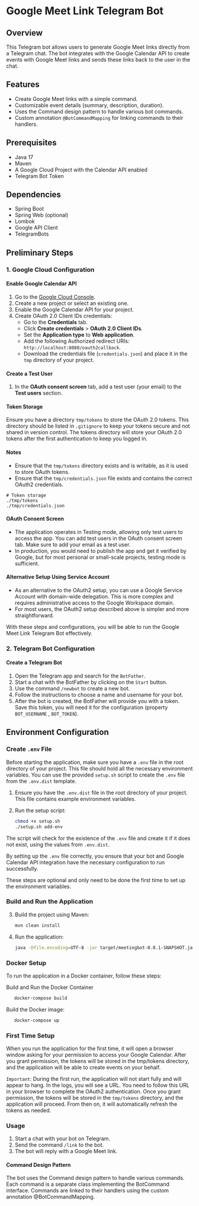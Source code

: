 # Google Meet Link Telegram Bot

## Overview
This Telegram bot allows users to generate Google Meet links directly from a Telegram chat.
The bot integrates with the Google Calendar API to create events with Google Meet links and sends
these links back to the user in the chat.

## Features
- Create Google Meet links with a simple command.
- Customizable event details (summary, description, duration).
- Uses the Command design pattern to handle various bot commands.
- Custom annotation `@BotCommandMapping` for linking commands to their handlers.

## Prerequisites
- Java 17
- Maven
- A Google Cloud Project with the Calendar API enabled
- Telegram Bot Token

## Dependencies
- Spring Boot
- Spring Web (optional)
- Lombok
- Google API Client
- TelegramBots

## Preliminary Steps

### 1. Google Cloud Configuration

#### Enable Google Calendar API
1. Go to the [Google Cloud Console](https://console.cloud.google.com/).
2. Create a new project or select an existing one.
3. Enable the Google Calendar API for your project.
4. Create OAuth 2.0 Client IDs credentials:
   - Go to the **Credentials** tab.
   - Click **Create credentials** > **OAuth 2.0 Client IDs**.
   - Set the **Application type** to **Web application**.
   - Add the following Authorized redirect URIs: `http://localhost:8080/oauth2callback`.
   - Download the credentials file (`credentials.json`) and place it in the `tmp` directory of your project.

#### Create a Test User
1. In the **OAuth consent screen** tab, add a test user (your email) to the **Test users** section.

#### Token Storage
Ensure you have a directory `tmp/tokens` to store the OAuth 2.0 tokens. This directory should be listed in `.gitignore` to 
keep your tokens secure and not shared in version control. The tokens directory will store your
OAuth 2.0 tokens after the first authentication to keep you logged in.

#### Notes
- Ensure that the `tmp/tokens` directory exists and is writable, as it is used to store OAuth tokens.
- Ensure that the `tmp/credentials.json` file exists and contains the correct OAuth2 credentials.

```gitignore
# Token storage
./tmp/tokens
./tmp/credentials.json
```

#### OAuth Consent Screen
- The application operates in Testing mode, allowing only test users to access the app. You can add test users in the OAuth consent screen tab. Make sure to add your email as a test user.
- In production, you would need to publish the app and get it verified by Google, but for most personal or small-scale projects, testing mode is sufficient.

#### Alternative Setup Using Service Account
- As an alternative to the OAuth2 setup, you can use a Google Service Account with domain-wide delegation. This is more complex and requires administrative access to the Google Workspace domain.
- For most users, the OAuth2 setup described above is simpler and more straightforward. 

With these steps and configurations, you will be able to run the Google Meet Link Telegram Bot effectively.

### 2. Telegram Bot Configuration

#### Create a Telegram Bot
1. Open the Telegram app and search for the `BotFather`.
2. Start a chat with the BotFather by clicking on the `Start` button.
3. Use the command `/newbot` to create a new bot.
4. Follow the instructions to choose a name and username for your bot.
5. After the bot is created, the BotFather will provide you with a token. Save this token, you will need it for the configuration (property `BOT_USERNAME` , `BOT_TOKEN`).

## Environment Configuration

### Create `.env` File

Before starting the application, make sure you have a `.env` file in the root directory of your project.
This file should hold all the necessary environment variables. You can use the provided `setup.sh` script to create 
the `.env` file from the `.env.dist` template.

1. Ensure you have the `.env.dist` file in the root directory of your project. This file contains example environment variables.
2. Run the setup script:

    ```bash
    chmod +x setup.sh
    ./setup.sh add-env
    ```
The script will check for the existence of the `.env` file and create it if it does not exist, using the values from `.env.dist`.

By setting up the `.env` file correctly, you ensure that your bot and
Google Calendar API integration have the necessary configuration to run successfully.

These steps are optional and only need to be done the first time to set up the environment variables.

### Build and Run the Application

3. Build the project using Maven:

    ```bash
    mvn clean install
    ```

4. Run the application:

    ```bash
    java -Dfile.encoding=UTF-8 -jar target/meetingbot-0.0.1-SNAPSHOT.jar
    ```

### Docker Setup
To run the application in a Docker container, follow these steps:

Build and Run the Docker Container

```bash
   docker-compose build
```

Build the Docker image:

```bash
   docker-compose up
```

### First Time Setup
When you run the application for the first time, it will open a browser window asking for your permission
to access your Google Calendar. After you grant permission, the tokens will be stored
in the tmp/tokens directory, and the application will be able to create events on your behalf.

`Important`: During the first run, the application will not start fully and will appear to hang.
In the logs, you will see a URL. You need to follow this URL in your browser to complete the OAuth2 authentication.
Once you grant permission, the tokens will be stored in the `tmp/tokens` directory,
and the application will proceed. From then on, it will automatically refresh the tokens as needed.

### Usage
1. Start a chat with your bot on Telegram.
2. Send the command `/link` to the bot.
3. The bot will reply with a Google Meet link.

#### Command Design Pattern
The bot uses the Command design pattern to handle various commands. 
Each command is a separate class implementing the BotCommand interface. 
Commands are linked to their handlers using the custom annotation @BotCommandMapping.
